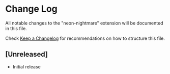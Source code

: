 # Change Log

All notable changes to the "neon-nightmare" extension will be documented in this file.

Check [Keep a Changelog](http://keepachangelog.com/) for recommendations on how to structure this file.

## [Unreleased]

- Initial release
